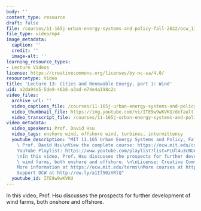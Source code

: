 ```yaml
---
body: ''
content_type: resource
draft: false
file: /courses/11-165j-urban-energy-systems-and-policy-fall-2022/ocw_11165_lecture13_2022oct21_360p_16_9.mp4
file_type: video/mp4
image_metadata:
  caption: ''
  credit: ''
  image-alt: ''
learning_resource_types:
- Lecture Videos
license: https://creativecommons.org/licenses/by-nc-sa/4.0/
resourcetype: Video
title: 'Lecture 13: Cities and Renewable Energy, part 1: Wind'
uid: a2da94e5-5de9-4616-a3ad-e74e4a198c2c
video_files:
  archive_url: ''
  video_captions_file: /courses/11-165j-urban-energy-systems-and-policy-fall-2022/1aYqESpGeoDLZJTeiLLqrFdBOg39A8PgW_transcript.webvtt
  video_thumbnail_file: https://img.youtube.com/vi/ITE9w9wKVKU/default.jpg
  video_transcript_file: /courses/11-165j-urban-energy-systems-and-policy-fall-2022/1aYqESpGeoDLZJTeiLLqrFdBOg39A8PgW_transcript.pdf
video_metadata:
  video_speakers: Prof. David Hsu
  video_tags: onshore wind, offshore wind, turbines, intermittency
  youtube_description: "MIT 11.165 Urban Energy Systems and Policy, Fall 2022\nInstructor:\
    \ Prof. David Hsu\nView the complete course: https://ocw.mit.edu/courses/urban-energy-systems-and-policy-fall-2022/\n\
    YouTube Playlist: https://www.youtube.com/playlist?list=PLUl4u3cNGP63SEOB1q95TFs0hwyf1d7BG\n\
    \nIn this video, Prof. Hsu discusses the prospects for further development of\
    \ wind farms, both onshore and offshore. \n\nLicense: Creative Commons BY-NC-SA\n\
    More information at https://ocw.mit.edu/terms\nMore courses at https://ocw.mit.edu\n\
    Support OCW at http://ow.ly/a1If50zVRlQ"
  youtube_id: ITE9w9wKVKU
---
```

In this video, Prof. Hsu discusses the prospects for further development of wind farms, both onshore and offshore.